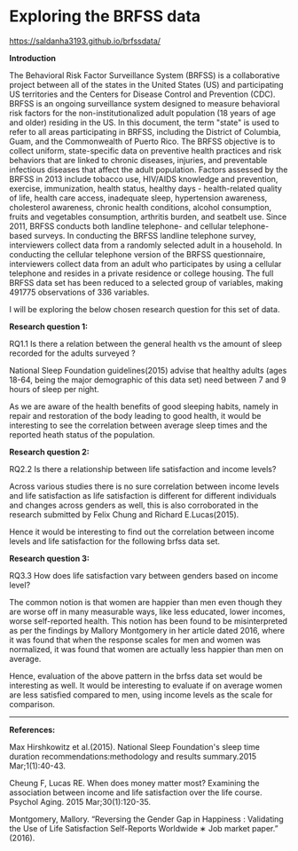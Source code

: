 # Exploring the BRFSS data

 https://saldanha3193.github.io/brfssdata/
 
**Introduction**

The Behavioral Risk Factor Surveillance System (BRFSS) is a collaborative project between all of the states in the United States (US) and participating US territories and the Centers for Disease Control and Prevention (CDC). BRFSS is an ongoing surveillance system designed to measure behavioral risk factors for the non-institutionalized adult population (18 years of age and older) residing in the US. In this document, the term "state" is used to refer to all areas participating in BRFSS, including the District of Columbia, Guam, and the Commonwealth of Puerto Rico. The BRFSS objective is to collect uniform, state-specific data on preventive health practices and risk behaviors that are linked to chronic diseases, injuries, and preventable infectious diseases that affect the adult population. Factors assessed by the BRFSS in 2013 include tobacco use, HIV/AIDS knowledge and prevention, exercise, immunization, health status, healthy days - health-related quality of life, health care access, inadequate sleep, hypertension awareness, cholesterol awareness, chronic health conditions, alcohol consumption, fruits and vegetables consumption, arthritis burden, and seatbelt use. Since 2011, BRFSS conducts both landline telephone- and cellular telephone-based surveys. In conducting the BRFSS landline telephone survey, interviewers collect data from a randomly selected adult in a household. In conducting the cellular telephone version of the BRFSS questionnaire, interviewers collect data from an adult who participates by using a cellular telephone and resides in a private residence or college housing. The full BRFSS data set has been reduced to a selected group of variables, making 491775 observations of 336 variables.

I will be exploring the below chosen research question for this set of data.

**Research question 1:**

RQ1.1 Is there a relation between the general health vs the amount of sleep recorded for the adults surveyed ?

National Sleep Foundation guidelines(2015) advise that healthy adults (ages 18-64, being the major demographic of this data set) need between 7 and 9 hours of sleep per night.

As we are aware of the health benefits of good sleeping habits, namely in repair and restoration of the body leading to good health, it would be interesting to see the correlation between average sleep times and the reported heath status of the population.


**Research question 2:**

RQ2.2 Is there a relationship between life satisfaction and income levels?

Across various studies there is no sure correlation between income levels and life satisfaction as life satisfaction is different for different individuals and changes across genders as well, this is also corroborated in the research submitted by Felix Chung and Richard E.Lucas(2015).

Hence it would be interesting to find out the correlation between income levels and life satisfaction for the following brfss data set.

**Research question 3:**

RQ3.3 How does life satisfaction vary between genders based on income level?

The common notion is that women are happier than men even though they are worse off in many measurable ways, like less educated, lower incomes, worse self-reported health. This notion has been found to be misinterpreted as per the findings by Mallory Montgomery in her article dated 2016, where it was found that when the response scales for men and women was normalized, it was found that women are actually less happier than men on average. 

Hence, evaluation of the above pattern in the brfss data set would be interesting as well. It would be interesting to evaluate if on average women are less satisfied compared to men, using income levels as the scale for comparison.

* * *

**References:**

Max Hirshkowitz et al.(2015). National Sleep Foundation's sleep time duration recommendations:methodology and results summary.2015 Mar;1(1):40-43. 

Cheung F, Lucas RE. When does money matter most? Examining the association between income and life satisfaction over the life course. Psychol Aging. 2015 Mar;30(1):120-35.

Montgomery, Mallory. “Reversing the Gender Gap in Happiness : Validating the Use of Life Satisfaction Self-Reports Worldwide ∗ Job market paper.” (2016).
